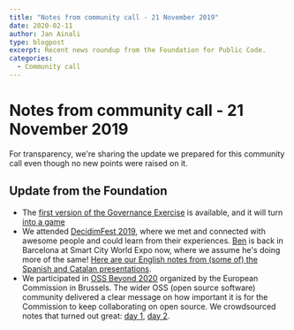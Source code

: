 ```yaml
---
title: "Notes from community call - 21 November 2019"
date: 2020-02-11
author: Jan Ainali
type: blogpost
excerpt: Recent news roundup from the Foundation for Public Code.
categories:
  - Community call
---
```


# Notes from community call - 21 November 2019

For transparency, we're sharing the update we prepared for this community call even though no new points were raised on it.

## Update from the Foundation

* The [first version of the Governance Exercise](https://about.publiccode.net/activities/workshops/governance-exercise.html) is available, and it will turn [into a game](https://github.com/publiccodenet/governance-game)
* We attended [DecidimFest 2019](https://meta.decidim.org/conferences/decidimfest19), where we met and connected with awesome people and could learn from their experiences. [Ben](https://publiccode.net/team/ben-cerveny.html) is back in Barcelona at Smart City World Expo now, where we assume he's doing more of the same! [Here are our English notes from (some of) the Spanish and Catalan presentations](https://hackmd.io/_hNC01HAT1-6Xr21HDsQRg).
* We participated in [OSS Beyond 2020](https://ec.europa.eu/digital-single-market/en/news/workshop-about-future-open-source-software-and-open-source-hardware) organized by the European Commission in Brussels. The wider OSS (open source software) community delivered a clear message on how important it is for the Commission to keep collaborating on open source. We crowdsourced notes that turned out great: [day 1](https://hackmd.io/Z552wq0wT46zD7jibJj_Tg), [day 2](https://hackmd.io/OJwtL1gnScqLv8s4Zl45lA).
